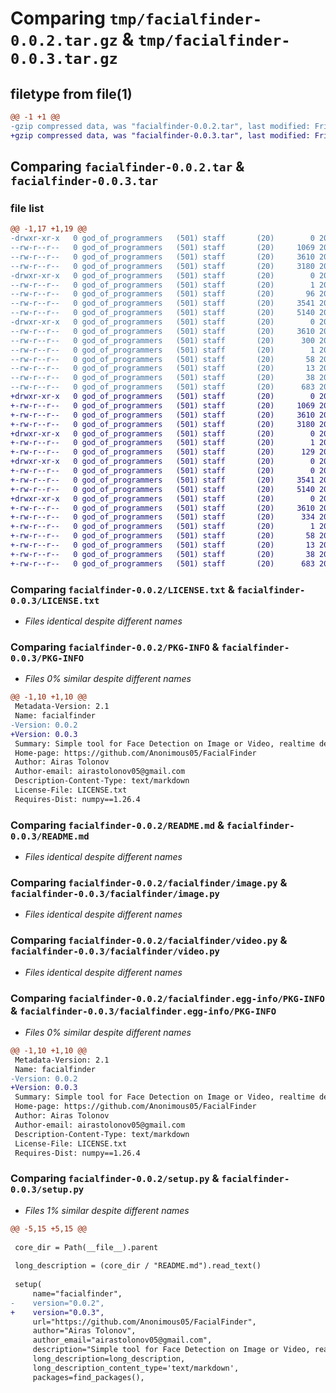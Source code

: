 # Comparing `tmp/facialfinder-0.0.2.tar.gz` & `tmp/facialfinder-0.0.3.tar.gz`

## filetype from file(1)

```diff
@@ -1 +1 @@
-gzip compressed data, was "facialfinder-0.0.2.tar", last modified: Fri Apr 12 20:06:28 2024, max compression
+gzip compressed data, was "facialfinder-0.0.3.tar", last modified: Fri Apr 12 22:06:34 2024, max compression
```

## Comparing `facialfinder-0.0.2.tar` & `facialfinder-0.0.3.tar`

### file list

```diff
@@ -1,17 +1,19 @@
-drwxr-xr-x   0 god_of_programmers   (501) staff       (20)        0 2024-04-12 20:06:28.406720 facialfinder-0.0.2/
--rw-r--r--   0 god_of_programmers   (501) staff       (20)     1069 2024-04-12 18:33:09.000000 facialfinder-0.0.2/LICENSE.txt
--rw-r--r--   0 god_of_programmers   (501) staff       (20)     3610 2024-04-12 20:06:28.406532 facialfinder-0.0.2/PKG-INFO
--rw-r--r--   0 god_of_programmers   (501) staff       (20)     3180 2024-04-12 18:48:05.000000 facialfinder-0.0.2/README.md
-drwxr-xr-x   0 god_of_programmers   (501) staff       (20)        0 2024-04-12 20:06:28.405541 facialfinder-0.0.2/facialfinder/
--rw-r--r--   0 god_of_programmers   (501) staff       (20)        1 2024-04-12 18:59:26.000000 facialfinder-0.0.2/facialfinder/__init__.py
--rw-r--r--   0 god_of_programmers   (501) staff       (20)       96 2024-04-12 18:58:20.000000 facialfinder-0.0.2/facialfinder/_path.py
--rw-r--r--   0 god_of_programmers   (501) staff       (20)     3541 2024-04-12 20:04:58.000000 facialfinder-0.0.2/facialfinder/image.py
--rw-r--r--   0 god_of_programmers   (501) staff       (20)     5140 2024-04-12 20:04:58.000000 facialfinder-0.0.2/facialfinder/video.py
-drwxr-xr-x   0 god_of_programmers   (501) staff       (20)        0 2024-04-12 20:06:28.406342 facialfinder-0.0.2/facialfinder.egg-info/
--rw-r--r--   0 god_of_programmers   (501) staff       (20)     3610 2024-04-12 20:06:28.000000 facialfinder-0.0.2/facialfinder.egg-info/PKG-INFO
--rw-r--r--   0 god_of_programmers   (501) staff       (20)      300 2024-04-12 20:06:28.000000 facialfinder-0.0.2/facialfinder.egg-info/SOURCES.txt
--rw-r--r--   0 god_of_programmers   (501) staff       (20)        1 2024-04-12 20:06:28.000000 facialfinder-0.0.2/facialfinder.egg-info/dependency_links.txt
--rw-r--r--   0 god_of_programmers   (501) staff       (20)       58 2024-04-12 20:06:28.000000 facialfinder-0.0.2/facialfinder.egg-info/requires.txt
--rw-r--r--   0 god_of_programmers   (501) staff       (20)       13 2024-04-12 20:06:28.000000 facialfinder-0.0.2/facialfinder.egg-info/top_level.txt
--rw-r--r--   0 god_of_programmers   (501) staff       (20)       38 2024-04-12 20:06:28.406754 facialfinder-0.0.2/setup.cfg
--rw-r--r--   0 god_of_programmers   (501) staff       (20)      683 2024-04-12 20:05:50.000000 facialfinder-0.0.2/setup.py
+drwxr-xr-x   0 god_of_programmers   (501) staff       (20)        0 2024-04-12 22:06:34.202828 facialfinder-0.0.3/
+-rw-r--r--   0 god_of_programmers   (501) staff       (20)     1069 2024-04-12 18:33:09.000000 facialfinder-0.0.3/LICENSE.txt
+-rw-r--r--   0 god_of_programmers   (501) staff       (20)     3610 2024-04-12 22:06:34.202629 facialfinder-0.0.3/PKG-INFO
+-rw-r--r--   0 god_of_programmers   (501) staff       (20)     3180 2024-04-12 18:48:05.000000 facialfinder-0.0.3/README.md
+drwxr-xr-x   0 god_of_programmers   (501) staff       (20)        0 2024-04-12 22:06:34.201678 facialfinder-0.0.3/facialfinder/
+-rw-r--r--   0 god_of_programmers   (501) staff       (20)        1 2024-04-12 18:59:26.000000 facialfinder-0.0.3/facialfinder/__init__.py
+-rw-r--r--   0 god_of_programmers   (501) staff       (20)      129 2024-04-12 22:06:08.000000 facialfinder-0.0.3/facialfinder/_path.py
+drwxr-xr-x   0 god_of_programmers   (501) staff       (20)        0 2024-04-12 22:06:34.202242 facialfinder-0.0.3/facialfinder/datasets/
+-rw-r--r--   0 god_of_programmers   (501) staff       (20)        0 2024-04-12 22:05:38.000000 facialfinder-0.0.3/facialfinder/datasets/__init__.py
+-rw-r--r--   0 god_of_programmers   (501) staff       (20)     3541 2024-04-12 20:04:58.000000 facialfinder-0.0.3/facialfinder/image.py
+-rw-r--r--   0 god_of_programmers   (501) staff       (20)     5140 2024-04-12 20:04:58.000000 facialfinder-0.0.3/facialfinder/video.py
+drwxr-xr-x   0 god_of_programmers   (501) staff       (20)        0 2024-04-12 22:06:34.202395 facialfinder-0.0.3/facialfinder.egg-info/
+-rw-r--r--   0 god_of_programmers   (501) staff       (20)     3610 2024-04-12 22:06:34.000000 facialfinder-0.0.3/facialfinder.egg-info/PKG-INFO
+-rw-r--r--   0 god_of_programmers   (501) staff       (20)      334 2024-04-12 22:06:34.000000 facialfinder-0.0.3/facialfinder.egg-info/SOURCES.txt
+-rw-r--r--   0 god_of_programmers   (501) staff       (20)        1 2024-04-12 22:06:34.000000 facialfinder-0.0.3/facialfinder.egg-info/dependency_links.txt
+-rw-r--r--   0 god_of_programmers   (501) staff       (20)       58 2024-04-12 22:06:34.000000 facialfinder-0.0.3/facialfinder.egg-info/requires.txt
+-rw-r--r--   0 god_of_programmers   (501) staff       (20)       13 2024-04-12 22:06:34.000000 facialfinder-0.0.3/facialfinder.egg-info/top_level.txt
+-rw-r--r--   0 god_of_programmers   (501) staff       (20)       38 2024-04-12 22:06:34.202880 facialfinder-0.0.3/setup.cfg
+-rw-r--r--   0 god_of_programmers   (501) staff       (20)      683 2024-04-12 22:06:23.000000 facialfinder-0.0.3/setup.py
```

### Comparing `facialfinder-0.0.2/LICENSE.txt` & `facialfinder-0.0.3/LICENSE.txt`

 * *Files identical despite different names*

### Comparing `facialfinder-0.0.2/PKG-INFO` & `facialfinder-0.0.3/PKG-INFO`

 * *Files 0% similar despite different names*

```diff
@@ -1,10 +1,10 @@
 Metadata-Version: 2.1
 Name: facialfinder
-Version: 0.0.2
+Version: 0.0.3
 Summary: Simple tool for Face Detection on Image or Video, realtime detection support.
 Home-page: https://github.com/Anonimous05/FacialFinder
 Author: Airas Tolonov
 Author-email: airastolonov05@gmail.com
 Description-Content-Type: text/markdown
 License-File: LICENSE.txt
 Requires-Dist: numpy==1.26.4
```

### Comparing `facialfinder-0.0.2/README.md` & `facialfinder-0.0.3/README.md`

 * *Files identical despite different names*

### Comparing `facialfinder-0.0.2/facialfinder/image.py` & `facialfinder-0.0.3/facialfinder/image.py`

 * *Files identical despite different names*

### Comparing `facialfinder-0.0.2/facialfinder/video.py` & `facialfinder-0.0.3/facialfinder/video.py`

 * *Files identical despite different names*

### Comparing `facialfinder-0.0.2/facialfinder.egg-info/PKG-INFO` & `facialfinder-0.0.3/facialfinder.egg-info/PKG-INFO`

 * *Files 0% similar despite different names*

```diff
@@ -1,10 +1,10 @@
 Metadata-Version: 2.1
 Name: facialfinder
-Version: 0.0.2
+Version: 0.0.3
 Summary: Simple tool for Face Detection on Image or Video, realtime detection support.
 Home-page: https://github.com/Anonimous05/FacialFinder
 Author: Airas Tolonov
 Author-email: airastolonov05@gmail.com
 Description-Content-Type: text/markdown
 License-File: LICENSE.txt
 Requires-Dist: numpy==1.26.4
```

### Comparing `facialfinder-0.0.2/setup.py` & `facialfinder-0.0.3/setup.py`

 * *Files 1% similar despite different names*

```diff
@@ -5,15 +5,15 @@
 
 core_dir = Path(__file__).parent
 
 long_description = (core_dir / "README.md").read_text()
 
 setup(
     name="facialfinder",
-    version="0.0.2",
+    version="0.0.3",
     url="https://github.com/Anonimous05/FacialFinder",
     author="Airas Tolonov",
     author_email="airastolonov05@gmail.com",
     description="Simple tool for Face Detection on Image or Video, realtime detection support.",
     long_description=long_description,
     long_description_content_type='text/markdown',
     packages=find_packages(),
```

